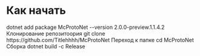 # Как начать

<tabs>
    <tab title="NuGet">
        <code-block lang="bash">dotnet add package McProtoNet --version 2.0.0-preview.1.1.4.2</code-block>
    </tab>
    <tab title="Сборка из исходного кода">
        <procedure>
        <step>
        Клонирование репозитоория
         <code-block lang="batch">git clone https://github.com/Titlehhhh/McProtoNet</code-block>
        </step>
        <step>
        Переход к папке
        <code-block lang="batch">cd McProtoNet</code-block>
        </step>
        <step>
        Сборка
        <code-block lang="batch">dotnet build -c Release</code-block>
        </step>
        </procedure>       
    </tab>
</tabs>



